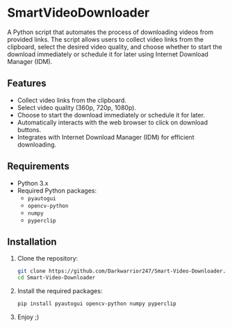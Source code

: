 # SmartVideoDownloader
A Python script that automates the process of downloading videos from provided links. The script allows users to collect video links from the clipboard, select the desired video quality, and choose whether to start the download immediately or schedule it for later using Internet Download Manager (IDM).

## Features
- Collect video links from the clipboard.
- Select video quality (360p, 720p, 1080p).
- Choose to start the download immediately or schedule it for later.
- Automatically interacts with the web browser to click on download buttons.
- Integrates with Internet Download Manager (IDM) for efficient downloading.

## Requirements
- Python 3.x
- Required Python packages:
  - `pyautogui`
  - `opencv-python`
  - `numpy`
  - `pyperclip`

## Installation

1. Clone the repository:

   ```bash
   git clone https://github.com/Darkwarrior247/Smart-Video-Downloader.git
   cd Smart-Video-Downloader

2. Install the required packages:
   ```bash
   pip install pyautogui opencv-python numpy pyperclip

3. Enjoy ;)
